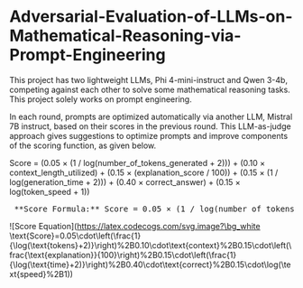 # Adversarial-Evaluation-of-LLMs-on-Mathematical-Reasoning-via-Prompt-Engineering

This project has two lightweight LLMs, Phi 4-mini-instruct and Qwen 3-4b, competing against each other to solve some mathematical reasoning tasks. This project solely works on prompt engineering. 

In each round, prompts are optimized automatically via another LLM, Mistral 7B instruct, based on their scores in the previous round. This LLM-as-judge approach gives suggestions to optimize prompts and improve components of the scoring function, as given below.


Score = (0.05 × (1 / log(number_of_tokens_generated + 2)))
      + (0.10 × context_length_utilized)
      + (0.15 × (explanation_score / 100))
      + (0.15 × (1 / log(generation_time + 2)))
      + (0.40 × correct_answer)
      + (0.15 × log(token_speed + 1))

<pre> **Score Formula:** Score = 0.05 × (1 / log(number_of_tokens_generated + 2))     + 0.10 × context_length_utilized     + 0.15 × (explanation_score / 100)     + 0.15 × (1 / log(generation_time + 2))     + 0.40 × correct_answer     + 0.15 × log(token_speed + 1) </pre>

![Score Equation](https://latex.codecogs.com/svg.image?\bg_white \text{Score}=0.05\cdot\left(\frac{1}{\log(\text{tokens}+2)}\right)%2B0.10\cdot\text{context}%2B0.15\cdot\left(\frac{\text{explanation}}{100}\right)%2B0.15\cdot\left(\frac{1}{\log(\text{time}+2)}\right)%2B0.40\cdot\text{correct}%2B0.15\cdot\log(\text{speed}%2B1))



